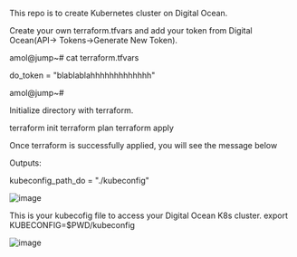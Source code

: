 This repo is to create Kubernetes cluster on Digital Ocean.

Create your own terraform.tfvars and add your token from Digital Ocean(API-> Tokens->Generate New Token).

 
  amol@jump~# cat terraform.tfvars
  
   do_token = "blablablahhhhhhhhhhhhh"
  
  amol@jump~#
  
Initialize directory with terraform.

  terraform init
  terraform plan
  terraform apply
  

Once terraform is successfully applied, you will see the message below

  Outputs:
  
  kubeconfig_path_do = "./kubeconfig"

![image](https://github.com/amolvkharche/digitalOceank8s/assets/83961171/18e0bcd9-a391-4980-9734-06876f52796c)

This is your kubecofig file to access your Digital Ocean K8s cluster.
   export KUBECONFIG=$PWD/kubeconfig

![image](https://github.com/amolvkharche/digitalOceank8s/assets/83961171/dc16955f-eec8-4f24-ba5f-ffdc8bb74728)
